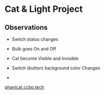 # Cat & Light Project

## Observations

- Switch status changes
- Bulb goes On and Off
- Cat become Visible and Invisible
- Switch (button) background color Changes

- 
[ phanicat.ccbp.tech ](phanicat.ccbp.tech)
